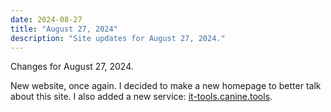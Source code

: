 ```yaml
---
date: 2024-08-27
title: "August 27, 2024"
description: "Site updates for August 27, 2024."
---
```

Changes for August 27, 2024.
<!-- more -->

New website, once again. I decided to make a new homepage to better talk about this site.
I also added a new service: [it-tools.canine.tools](https://it-tools.canine.tools/).